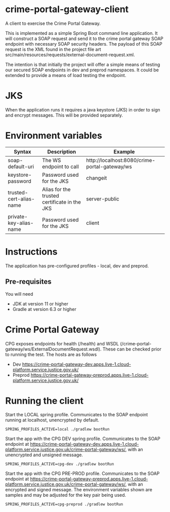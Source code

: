 # crime-portal-gateway-client
A client to exercise the Crime Portal Gateway.

This is implemented as a simple Spring Boot command line application. It will construct a SOAP request and send it to the crime portal gateway SOAP endpoint with necessary SOAP security headers. The payload of this SOAP request is the XML found in the project file art src/main/resources/requests/external-document-request.xml.

The intention is that initially the project will offer a simple means of testing our secured SOAP endpoints in dev and preprod namespaces. It could be extended to provide a means of load testing the endpoint.

# JKS

When the application runs it requires a java keystore (JKS) in order to sign and encrypt messages. This will be provided separately.

# Environment variables

| Syntax           | Description | Example |
| ---------------- | ----------- |---------
| soap-default-uri | The WS endpoint to call | http://localhost:8080/crime-portal-gateway/ws|
| keystore-password | Password used for the JKS | changeit |
| trusted-cert-alias-name | Alias for the trusted certificate in the JKS | server-public |
| private-key-alias-name | Password used for the JKS | client |

# Instructions

The application has pre-configured profiles - local, dev and preprod. 

## Pre-requisites
You will need 
* JDK at version 11 or higher
* Gradle at version 6.3 or higher

# Crime Portal Gateway

CPG exposes endpoints for health (/health) and WSDL (/crime-portal-gateway/ws/ExternalDocumentRequest.wsdl). These can be checked prior to running the test. The hosts are as follows 

* Dev       https://crime-portal-gateway-dev.apps.live-1.cloud-platform.service.justice.gov.uk/
* Preprod   https://crime-portal-gateway-preprod.apps.live-1.cloud-platform.service.justice.gov.uk/

# Running the client

Start the LOCAL spring profile. Communicates to the SOAP endpoint running at localhost, unencrypted by default.
```
SPRING_PROFILES_ACTIVE=local ./gradlew bootRun
```

Start the app with the CPG DEV spring profile. Communicates to the SOAP endpoint at https://crime-portal-gateway-dev.apps.live-1.cloud-platform.service.justice.gov.uk/crime-portal-gateway/ws/, with an unencrypted and unsigned message.
```
SPRING_PROFILES_ACTIVE=cpg-dev ./gradlew bootRun
```

Start the app with the CPG PRE-PROD profile. Communicates to the SOAP endpoint at https://crime-portal-gateway-preprod.apps.live-1.cloud-platform.service.justice.gov.uk/crime-portal-gateway/ws/, with an encrypted and signed message. The environment variables shown are samples and may be adjusted for the key pair being used.
```
SPRING_PROFILES_ACTIVE=cpg-preprod ./gradlew bootRun
```


